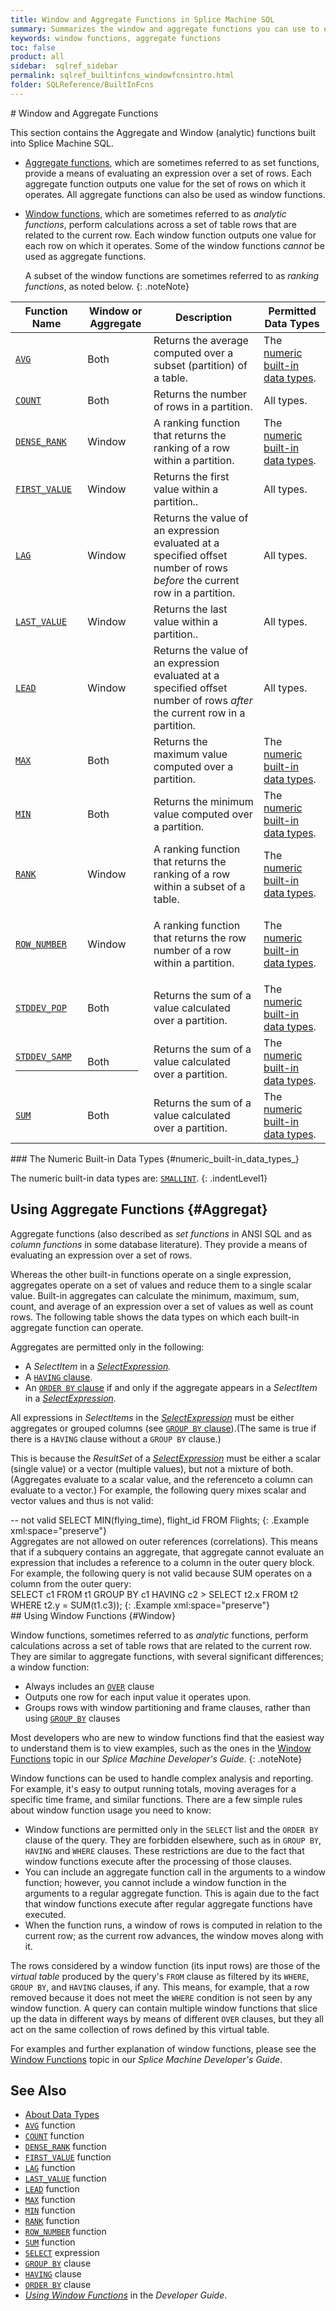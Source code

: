 ```yaml
---
title: Window and Aggregate Functions in Splice Machine SQL
summary: Summarizes the window and aggregate functions you can use to evaluate an expression over a set of rows in Splice Machine SQL.
keywords: window functions, aggregate functions
toc: false
product: all
sidebar:  sqlref_sidebar
permalink: sqlref_builtinfcns_windowfcnsintro.html
folder: SQLReference/BuiltInFcns
---
```

<section>
<div class="TopicContent" data-swiftype-index="true" markdown="1">
# Window and Aggregate Functions

This section contains the Aggregate and Window (analytic) functions
built into Splice Machine SQL.

* [Aggregate functions](#Aggregat), which are sometimes referred to as
  set functions, provide a means of evaluating an expression over a set
  of rows. Each aggregate function outputs one value for the set of rows
  on which it operates. All aggregate functions can also be used as
  window functions.
* [Window functions](#Window), which are sometimes referred to as
  *analytic functions*, perform calculations across a set of table rows
  that are related to the current row. Each window function outputs one
  value for each row on which it operates. Some of the window functions
  *cannot* be used as aggregate functions.
  
  A subset of the window functions are sometimes referred to as *ranking
  functions*, as noted below.
  {: .noteNote}

<table summary="Summary of Splice Machine SQL Window and Aggregate Functions">
                <col />
                <col />
                <col />
                <col />
                <thead>
                    <tr>
                        <th><strong>Function Name</strong>
                        </th>
                        <th>Window or Aggregate</th>
                        <th>Description</th>
                        <th>Permitted Data Types</th>
                    </tr>
                </thead>
                <tbody>
                    <tr>
                        <td><a href="sqlref_builtinfcns_avg.html"><code>AVG</code></a>
                        </td>
                        <td>Both</td>
                        <td>Returns the average computed over a subset (partition) of a table.</td>
                        <td>The <a href="#numeric_built-in_data_types_">numeric built-in data types</a>.</td>
                    </tr>
                    <tr>
                        <td><a href="sqlref_builtinfcns_count.html"><code>COUNT</code></a>
                        </td>
                        <td>Both</td>
                        <td>Returns the number of rows in a partition.</td>
                        <td>All types.</td>
                    </tr>
                    <tr>
                        <td><a href="sqlref_builtinfcns_denserank.html"><code>DENSE_RANK</code></a>
                        </td>
                        <td>Window</td>
                        <td>A ranking function that returns the ranking of a row within a partition.</td>
                        <td>The <a href="#numeric_built-in_data_types_">numeric built-in data types</a>.</td>
                    </tr>
                    <tr>
                        <td><a href="sqlref_builtinfcns_firstvalue.html"><code>FIRST_VALUE</code></a>
                        </td>
                        <td>Window</td>
                        <td>Returns the first value within  a partition..</td>
                        <td>All types.</td>
                    </tr>
                    <tr>
                        <td><a href="sqlref_builtinfcns_lag.html"><code>LAG</code></a>
                        </td>
                        <td>Window</td>
                        <td>Returns the value of an expression evaluated at a specified offset number of rows <em>before</em> the current row in a partition.</td>
                        <td>All types.</td>
                    </tr>
                    <tr>
                        <td><a href="sqlref_builtinfcns_lastvalue.html"><code>LAST_VALUE</code></a>
                        </td>
                        <td>Window</td>
                        <td>Returns the last value within a partition..</td>
                        <td>All types.</td>
                    </tr>
                    <tr>
                        <td><a href="sqlref_builtinfcns_lead.html"><code>LEAD</code></a>
                        </td>
                        <td>Window</td>
                        <td>Returns the value of an expression evaluated at a specified offset number of rows <em>after</em> the current row in a partition.</td>
                        <td>All types.</td>
                    </tr>
                    <tr>
                        <td><a href="sqlref_builtinfcns_max.html"><code>MAX</code></a>
                        </td>
                        <td>Both</td>
                        <td>Returns the maximum value computed over a partition.</td>
                        <td>The <a href="#numeric_built-in_data_types_">numeric built-in data types</a>.</td>
                    </tr>
                    <tr>
                        <td><a href="sqlref_builtinfcns_min.html"><code>MIN</code></a>
                        </td>
                        <td>Both</td>
                        <td>Returns the minimum value computed over a partition.</td>
                        <td>The <a href="#numeric_built-in_data_types_">numeric built-in data types</a>.</td>
                    </tr>
                    <tr>
                        <td><a href="sqlref_builtinfcns_rank.html"><code>RANK</code></a>
                        </td>
                        <td>Window</td>
                        <td>A ranking function that returns the ranking of a row within a subset of a table.</td>
                        <td>The <a href="#numeric_built-in_data_types_">numeric built-in data types</a>.</td>
                    </tr>
                    <tr>
                        <td><a href="sqlref_builtinfcns_rownumber.html"><code>ROW_NUMBER</code></a>
                        </td>
                        <td>Window</td>
                        <td>
                            <p>A ranking function that returns the row number of a row within a partition.</p>
                        </td>
                        <td>The <a href="#numeric_built-in_data_types_">numeric built-in data types</a>.</td>
                    </tr>
                    <tr>
                        <td><a href="sqlref_builtinfcns_stddevpop.html"><code>STDDEV_POP</code></a>
                        </td>
                        <td>Both</td>
                        <td>Returns the sum of a value calculated over a partition.</td>
                        <td>The <a href="#numeric_built-in_data_types_">numeric built-in data types</a>.</td>
                    </tr>
                    <tr>
                        <td><code><a href="sqlref_builtinfcns_stddevsamp.html">STDDEV_SAMP
                        </a></code>
                        </td>
                        <td>Both</td>
                        <td>Returns the sum of a value calculated over a partition.</td>
                        <td>The <a href="#numeric_built-in_data_types_">numeric built-in data types</a>.</td>
                    </tr>
                    <tr>
                        <td><a href="sqlref_builtinfcns_sum.html"><code>SUM</code></a>
                        </td>
                        <td>Both</td>
                        <td>Returns the sum of a value calculated over a partition.</td>
                        <td>The <a href="#numeric_built-in_data_types_">numeric built-in data types</a>.</td>
                    </tr>
                </tbody>
            </table>
### The Numeric Built-in Data Types   {#numeric_built-in_data_types_}

The numeric built-in data types
are: [`SMALLINT`](sqlref_builtinfcns_smallint.html).
{: .indentLevel1}

## Using Aggregate Functions   {#Aggregat}

Aggregate functions (also described as *set functions* in ANSI SQL and
as *column functions* in some database literature). They provide a means
of evaluating an expression over a set of rows.

Whereas the other built-in functions operate on a single expression,
aggregates operate on a set of values and reduce them to a single scalar
value. Built-in aggregates can calculate the minimum, maximum, sum,
count, and average of an expression over a set of values as well as
count rows. The following table shows the data types on which each
built-in aggregate function can operate.

Aggregates are permitted only in the following:

* A *SelectItem* in a
  *[SelectExpression](sqlref_expressions_select.html).*
* A [`HAVING` clause](sqlref_clauses_having.html).
* An [`ORDER BY` clause](sqlref_clauses_orderby.html) if and only if the
  aggregate appears in a *SelectItem* in a
  *[SelectExpression](sqlref_expressions_select.html).*

All expressions in *SelectItems* in the
*[SelectExpression](sqlref_expressions_select.html)* must be either
aggregates or grouped columns (see [`GROUP BY`
clause](sqlref_clauses_groupby.html)).(The same is true if there is a
`HAVING` clause without a `GROUP BY` clause.)

This is because the *ResultSet* of a
*[SelectExpression](sqlref_expressions_select.html)* must be either a
scalar (single value) or a vector (multiple values), but not a mixture
of both. (Aggregates evaluate to a scalar value, and the referenceto a
column can evaluate to a vector.) For example, the following query mixes
scalar and vector values and thus is not valid:

<div class="preWrapper" markdown="1">
       -- not valid
    SELECT MIN(flying_time), flight_id
      FROM Flights;
{: .Example xml:space="preserve"}

</div>
Aggregates are not allowed on outer references (correlations). This
means that if a subquery contains an aggregate, that aggregate cannot
evaluate an expression that includes a reference to a column in the
outer query block. For example, the following query is not valid because
SUM operates on a column from the outer query:

<div class="preWrapper" markdown="1">
    SELECT c1
      FROM t1
      GROUP BY c1
      HAVING c2 >
      SELECT t2.x
      FROM t2
      WHERE t2.y = SUM(t1.c3));
{: .Example xml:space="preserve"}

</div>
## Using Window Functions   {#Window}

Window functions, sometimes referred to as *analytic* functions, perform
calculations across a set of table rows that are related to the current
row. They are similar to aggregate functions, with several significant
differences; a window function:

* Always includes an [`OVER`](sqlref_clauses_over.html) clause
* Outputs one row for each input value it operates upon.
* Groups rows with window partitioning and frame clauses, rather than
  using [`GROUP BY`](sqlref_clauses_groupby.html) clauses

Most developers who are new to window functions find that the easiest
way to understand them is to view examples, such as the ones in the
[Window Functions](developers_fundamentals_windowfcns.html) topic in our
*Splice Machine Developer's Guide*.
{: .noteNote}

Window functions can be used to handle complex analysis and reporting.
For example, it's easy to output running totals, moving averages for a
specific time frame, and similar functions. There are a few simple rules
about window function usage you need to know:

* Window functions are permitted only in the `SELECT` list and the
  `ORDER BY` clause of the query. They are forbidden elsewhere, such as
  in `GROUP BY`, `HAVING` and `WHERE` clauses. These restrictions are
  due to the fact that window functions execute after the processing of
  those clauses.
* You can include an aggregate function call in the arguments to a
  window function; however, you cannot include a window function in the
  arguments to a regular aggregate function. This is again due to the
  fact that window functions execute after regular aggregate functions
  have executed.
* When the function runs, a window of rows is computed in relation to
  the current row; as the current row advances, the window moves along
  with it.

The rows considered by a window function (its input rows) are those of
the *virtual table* produced by the query's `FROM` clause as filtered by
its `WHERE`, `GROUP BY`, and `HAVING` clauses, if any. This means, for
example, that a row removed because it does not meet the `WHERE`
condition is not seen by any window function. A query can contain
multiple window functions that slice up the data in different ways by
means of different `OVER` clauses, but they all act on the same
collection of rows defined by this virtual table.

For examples and further explanation of window functions, please see the
[Window Functions](developers_fundamentals_windowfcns.html) topic in our
*Splice Machine Developer's Guide*.

## See Also

* [About Data Types](sqlref_datatypes_numerictypes.html)
* [`AVG`](sqlref_builtinfcns_currentdate.html) function
* [`COUNT`](sqlref_builtinfcns_count.html) function
* [`DENSE_RANK`](sqlref_builtinfcns_denserank.html) function
* [`FIRST_VALUE`](sqlref_builtinfcns_firstvalue.html) function
* [`LAG`](sqlref_builtinfcns_lag.html) function
* [`LAST_VALUE`](sqlref_builtinfcns_lastvalue.html) function
* [`LEAD`](sqlref_builtinfcns_lead.html) function
* [`MAX`](sqlref_builtinfcns_max.html) function
* [`MIN`](sqlref_builtinfcns_min.html) function
* [`RANK`](sqlref_builtinfcns_rank.html) function
* [`ROW_NUMBER`](sqlref_builtinfcns_rownumber.html) function
* [`SUM`](sqlref_builtinfcns_sum.html) function
* [`SELECT`](sqlref_expressions_select.html) expression
* [`GROUP BY`](sqlref_clauses_groupby.html) clause
* [`HAVING`](sqlref_clauses_having.html) clause
* [`ORDER BY`](sqlref_clauses_orderby.html) clause
* *[Using Window Functions](developers_fundamentals_windowfcns.html)* in
  the *Developer Guide*.

</div>
</section>


